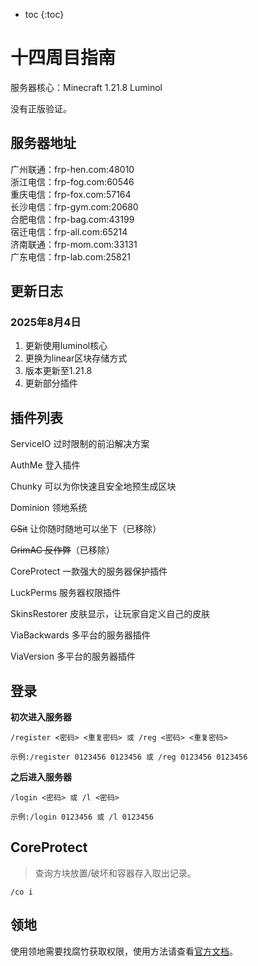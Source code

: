 * toc
{:toc}

# 十四周目指南

服务器核心：Minecraft 1.21.8 Luminol

没有正版验证。

## 服务器地址

广州联通：frp-hen.com:48010<br>
浙江电信：frp-fog.com:60546<br>
重庆电信：frp-fox.com:57164<br>
长沙电信：frp-gym.com:20680<br>
合肥电信：frp-bag.com:43199<br>
宿迁电信：frp-all.com:65214<br>
济南联通：frp-mom.com:33131<br>
广东电信：frp-lab.com:25821

## 更新日志

### 2025年8月4日

1. 更新使用luminol核心 
2. 更换为linear区块存储方式
3. 版本更新至1.21.8
4. 更新部分插件

## 插件列表

ServiceIO 过时限制的前沿解决方案

AuthMe 登入插件

Chunky 可以为你快速且安全地预生成区块

Dominion 领地系统

~~GSit~~ 让你随时随地可以坐下（已移除）

~~GrimAC 反作弊~~（已移除）

CoreProtect 一款强大的服务器保护插件

LuckPerms 服务器权限插件

SkinsRestorer 皮肤显示，让玩家自定义自己的皮肤

ViaBackwards 多平台的服务器插件

ViaVersion 多平台的服务器插件

## 登录

**初次进入服务器**

```
/register <密码> <重复密码> 或 /reg <密码> <重复密码>
```

```
示例:/register 0123456 0123456 或 /reg 0123456 0123456
```

**之后进入服务器**

```
/login <密码> 或 /l <密码>
```

```
示例:/login 0123456 或 /l 0123456
```

## CoreProtect

> 查询方块放置/破坏和容器存入取出记录。

```
/co i
```

## 领地

使用领地需要找腐竹获取权限，使用方法请查看[官方文档](https://dominion.lunadeer.cn/notes/doc/player/)。